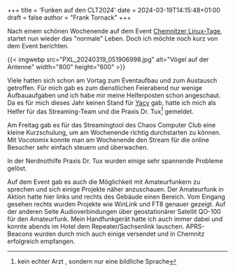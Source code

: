 +++
title = 'Funken auf den CLT2024'
date = 2024-03-19T14:15:48+01:00
draft = false
author = "Frank Tornack"
+++

Nach einem schönen Wochenende auf dem Event [Chemnitzer Linux-Tage](https://chemnitzer.linux-tage.de/2024/de), startet nun wieder das "normale" Leben. Doch ich möchte noch kurz von dem Event berichten.

{{< imgwebp src="PXL_20240319_051906998.jpg" alt="Vögel auf der Antenne" width="800" height="600" >}}

Viele hatten sich schon am Vortag zum Eventaufbau und zum Austausch getroffen. Für mich gab es zum dienstlichen Feierabend nur wenige Aufbauaufgaben und ich habe mir meine Helferposten schon angeschaut. Da es für mich dieses Jahr keinen Stand für [Yacy](https://github.com/yacy) gab, hatte ich mich als Helfer für das Streaming-Team und die Praxis Dr. Tux[^1] gemeldet.

Am Freitag gab es für das Streamingtool des Chaos Computer Club eine kleine Kurzschulung, um am Wochenende richtig durchstarten zu können. Mit Vocotomix konnte man am Wochenende den Stream für die online Besucher sehr einfach steuern und überwachen. 

In der Nerdnothilfe Praxis Dr. Tux wurden einige sehr spannende Probleme gelöst. 

Auf dem Event gab es auch die Möglichkeit mit Amateurfunkern zu sprechen und sich einige Projekte näher anzuschauen. Der Amateurfunk in Aktion hatte hier links und rechts des Gebäude einen Bereich. Vom Eingang gesehen rechts wurden Projekte wie WinLink und FT8 genauer gezeigt. Auf der anderen Seite Audioverbindungen über geostationärer Satellit QO-100 für den Amateurfunk. Mein Handfunkgerät hatte ich auch immer dabei und konnte abends im Hotel dem Repeater/Sachsenlink lauschen. APRS-Beacons wurden durch mich auch einige versendet und in Chemnitz erfolgreich empfangen.


[^1]: kein echter Arzt , sondern nur eine bildliche Sprache